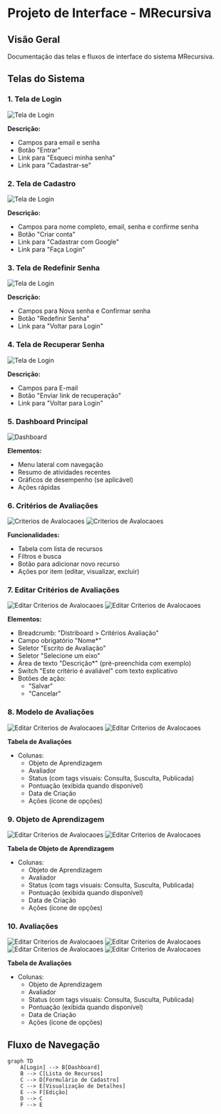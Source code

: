 # Projeto de Interface - MRecursiva

## Visão Geral
Documentação das telas e fluxos de interface do sistema MRecursiva.

## Telas do Sistema

### 1. Tela de Login
![Tela de Login](https://github.com/ICEI-PUC-Minas-PMV-ADS/pmv-ads-2025-1-e5-proj-empext-t5-mrecursiva/blob/main/documentos/img/Tela_Login.png) <!-- Substitua pelo caminho real da imagem -->

**Descrição:**
- Campos para email e senha
- Botão "Entrar"
- Link para "Esqueci minha senha"
- Link para "Cadastrar-se"

### 2. Tela de Cadastro
![Tela de Login](https://github.com/ICEI-PUC-Minas-PMV-ADS/pmv-ads-2025-1-e5-proj-empext-t5-mrecursiva/blob/main/documentos/img/Tela_Cadastro.png) <!-- Substitua pelo caminho real da imagem -->

**Descrição:**
- Campos para nome completo, email, senha e confirme senha 
- Botão "Criar conta"
- Link para "Cadastrar com Google"
- Link para "Faça Login"

### 3. Tela de Redefinir Senha
![Tela de Login](https://github.com/ICEI-PUC-Minas-PMV-ADS/pmv-ads-2025-1-e5-proj-empext-t5-mrecursiva/blob/main/documentos/img/Tela_Redefinir_Senha.png) <!-- Substitua pelo caminho real da imagem -->

**Descrição:**
- Campos para Nova senha e Confirmar senha 
- Botão "Redefinir Senha"
- Link para "Voltar para Login"

### 4. Tela de Recuperar Senha
![Tela de Login](https://github.com/ICEI-PUC-Minas-PMV-ADS/pmv-ads-2025-1-e5-proj-empext-t5-mrecursiva/blob/main/documentos/img/Tela_Recuperar_Senha.png) <!-- Substitua pelo caminho real da imagem -->

**Descrição:**
- Campos para E-mail 
- Botão "Enviar link de recuperação"
- Link para "Voltar para Login"

### 5. Dashboard Principal
![Dashboard](https://github.com/ICEI-PUC-Minas-PMV-ADS/pmv-ads-2025-1-e5-proj-empext-t5-mrecursiva/blob/main/documentos/img/Tela_Dashboard.png)

**Elementos:**
- Menu lateral com navegação
- Resumo de atividades recentes
- Gráficos de desempenho (se aplicável)
- Ações rápidas

### 6. Critérios de Avaliações
![Criterios de Avalocaoes](https://github.com/ICEI-PUC-Minas-PMV-ADS/pmv-ads-2025-1-e5-proj-empext-t5-mrecursiva/blob/main/documentos/img/Tela_Criterios__Avaliacoes.png)
![Criterios de Avalocaoes](https://github.com/ICEI-PUC-Minas-PMV-ADS/pmv-ads-2025-1-e5-proj-empext-t5-mrecursiva/blob/main/documentos/img/Tela_Criterios_Avaliacoes2.png)

**Funcionalidades:**
- Tabela com lista de recursos
- Filtros e busca
- Botão para adicionar novo recurso
- Ações por item (editar, visualizar, excluir)

### 7. Editar Critérios de Avaliações
![Editar Criterios de Avalocaoes](https://github.com/ICEI-PUC-Minas-PMV-ADS/pmv-ads-2025-1-e5-proj-empext-t5-mrecursiva/blob/main/documentos/img/Tela_Editar_Criterio.png)
![Editar Criterios de Avalocaoes](https://github.com/ICEI-PUC-Minas-PMV-ADS/pmv-ads-2025-1-e5-proj-empext-t5-mrecursiva/blob/main/documentos/img/Tela_Editar_Criterio2.png)

**Elementos:**
- Breadcrumb: "Distriboard > Critérios Avaliação"
- Campo obrigatório "Nome*"
- Seletor "Escrito de Avaliação"
- Seletor "Selecione um eixo"
- Área de texto "Descrição*" (pré-preenchida com exemplo)
- Switch "Este critério é avaliável" com texto explicativo
- Botões de ação:
  - "Salvar"
  - "Cancelar"

### 8. Modelo de Avaliações
![Editar Criterios de Avalocaoes](https://github.com/ICEI-PUC-Minas-PMV-ADS/pmv-ads-2025-1-e5-proj-empext-t5-mrecursiva/blob/main/documentos/img/Tela_Novo_Modelo_Avaliacoe.png)
![Editar Criterios de Avalocaoes](https://github.com/ICEI-PUC-Minas-PMV-ADS/pmv-ads-2025-1-e5-proj-empext-t5-mrecursiva/blob/main/documentos/img/Tela_Editar_Modelo_Avaliacoes.png)

**Tabela de Avaliações**  
   - Colunas:
     - Objeto de Aprendizagem
     - Avaliador
     - Status (com tags visuais: Consulta, Susculta, Publicada)
     - Pontuação (exibida quando disponível)
     - Data de Criação
     - Ações (ícone de opções)

### 9. Objeto de Aprendizagem
![Editar Criterios de Avalocaoes](https://github.com/ICEI-PUC-Minas-PMV-ADS/pmv-ads-2025-1-e5-proj-empext-t5-mrecursiva/blob/main/documentos/img/Tela_Objeto.png)
![Editar Criterios de Avalocaoes](https://github.com/ICEI-PUC-Minas-PMV-ADS/pmv-ads-2025-1-e5-proj-empext-t5-mrecursiva/blob/main/documentos/img/Tela_Editar_Objteto_Aprendizagem.png)

**Tabela de Objeto de Aprendizagem**  
   - Colunas:
     - Objeto de Aprendizagem
     - Avaliador
     - Status (com tags visuais: Consulta, Susculta, Publicada)
     - Pontuação (exibida quando disponível)
     - Data de Criação
     - Ações (ícone de opções)

### 10. Avaliações
![Editar Criterios de Avalocaoes](https://github.com/ICEI-PUC-Minas-PMV-ADS/pmv-ads-2025-1-e5-proj-empext-t5-mrecursiva/blob/main/documentos/img/Tela_Avaliacoes.png)
![Editar Criterios de Avalocaoes](https://github.com/ICEI-PUC-Minas-PMV-ADS/pmv-ads-2025-1-e5-proj-empext-t5-mrecursiva/blob/main/documentos/img/Tela_Detalhes_Avaliacoes.png)
![Editar Criterios de Avalocaoes](https://github.com/ICEI-PUC-Minas-PMV-ADS/pmv-ads-2025-1-e5-proj-empext-t5-mrecursiva/blob/main/documentos/img/Tela_Editar_Avaliacoes.png)
![Editar Criterios de Avalocaoes](https://github.com/ICEI-PUC-Minas-PMV-ADS/pmv-ads-2025-1-e5-proj-empext-t5-mrecursiva/blob/main/documentos/img/Tela_Nova_Avaliacoes.png)

**Tabela de Avaliações**  
   - Colunas:
     - Objeto de Aprendizagem
     - Avaliador
     - Status (com tags visuais: Consulta, Susculta, Publicada)
     - Pontuação (exibida quando disponível)
     - Data de Criação
     - Ações (ícone de opções)


## Fluxo de Navegação

```mermaid
graph TD
    A[Login] --> B[Dashboard]
    B --> C[Lista de Recursos]
    C --> D[Formulário de Cadastro]
    C --> E[Visualização de Detalhes]
    E --> F[Edição]
    D --> C
    F --> E
